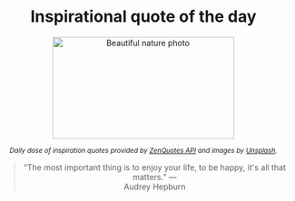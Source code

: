 
<div align="center">

# Inspirational quote of the day

<img src="./data/photo.jpeg" alt="Beautiful nature photo" width="320" height="180">

<sub><i>Daily dose of inspiration quotes provided by [ZenQuotes API](https://zenquotes.io/) and images by [Unsplash](https://unsplash.com/).</i></sub>


<blockquote>&ldquo;The most important thing is to enjoy your life, to be happy, it's all that matters.&rdquo; &mdash; <footer>Audrey Hepburn</footer></blockquote>

</div>
